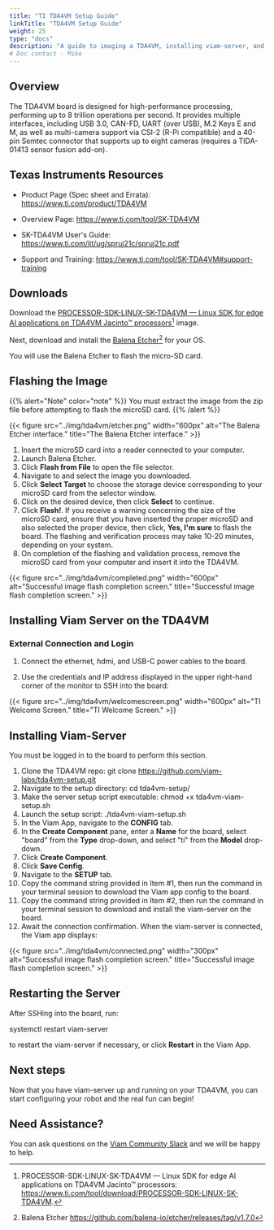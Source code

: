 ```yaml
---
title: "TI TDA4VM Setup Guide"
linkTitle: "TDA4VM Setup Guide"
weight: 25
type: "docs"
description: "A guide to imaging a TDA4VM, installing viam-server, and syncing the TDA4VM with the Viam app."
# Doc contact - Mike
---
```

## Overview

The TDA4VM board is designed for high-performance processing, performing up to 8 trillion operations per second. It provides multiple interfaces, including USB 3.0, CAN-FD, UART (over USB), M.2 Keys E and M, as well as multi-camera support via CSI-2 (R-Pi compatible) and a 40-pin Semtec connector that supports up to eight cameras (requires a TIDA-01413 sensor fusion add-on).

## Texas Instruments Resources

* Product Page
(Spec sheet and Errata): 
<a href="https://www.ti.com/product/TDA4VM" target="blank">ht<span></span>tps://www.ti.com/product/TDA4VM</a>

* Overview Page: 
<a href="https://www.ti.com/tool/SK-TDA4VM" target="blank">ht<span></span>tps://www.ti.com/tool/SK-TDA4VM</a>

* SK-TDA4VM User's Guide: 
  <a href="https://www.ti.com/lit/ug/spruj21c/spruj21c.pdf" target="blank">ht<span></span>tps://www.ti.com/lit/ug/spruj21c/spruj21c.pdf</a>

* Support and Training: 
<a href="https://www.ti.com/tool/SK-TDA4VM#support-training" target="blank">ht<span></span>tps://www.ti.com/tool/SK-TDA4VM#support-training</a>

## Downloads

Download the <a href="https://www.ti.com/tool/download/PROCESSOR-SDK-LINUX-SK-TDA4VM" target="_blank">PROCESSOR-SDK-LINUX-SK-TDA4VM — Linux SDK for edge AI applications on TDA4VM Jacinto™ processors</a>[^image] image.

[^image]:PROCESSOR-SDK-LINUX-SK-TDA4VM — Linux SDK for edge AI applications on TDA4VM Jacinto™ processors: <a href="https://www.ti.com/tool/download/PROCESSOR-SDK-LINUX-SK-TDA4VM">ht<span></span>tps://www.ti.com/tool/download/PROCESSOR-SDK-LINUX-SK-TDA4VM.

Next, download and install the <a href="https://github.com/balena-io/etcher/releases/tag/v1.7.0" target="_blank">Balena Etcher</a>[^etcher] for your OS.

[^etcher]:Balena Etcher <a href="https://github.com/balena-io/etcher/releases/tag/v1.7.0" target="_blank">ht<span><span>tps://github.com/balena-io/etcher/releases/tag/v1.7.0</a>

You will use the Balena Etcher to flash the micro-SD card.

## Flashing the Image


{{% alert="Note" color="note" %}}
You must extract the image from the zip file before attempting to flash the microSD card.
{{% /alert %}}

{{< figure src="../img/tda4vm/etcher.png" width="600px" alt="The Balena Etcher interface." title="The Balena Etcher interface." >}}

1. Insert the microSD card into a reader connected to your computer.
1. Launch Balena Etcher.
1. Click **Flash from File** to open the file selector.
3. Navigate to and select the image you downloaded.
4. Click **Select Target** to choose the storage device corresponding to your microSD card from the selector window.
5. Click on the desired device, then click **Select** to continue.
6. Click **Flash!**. 
   If you receive a warning concerning the size of the microSD card, ensure that you have inserted the proper microSD and also selected the proper device, then click, **Yes, I'm sure** to flash the board. 
   The flashing and verification process may take 10-20 minutes, depending on your system.
7. On completion of the flashing and validation process, remove the microSD card from your computer and insert it into the TDA4VM.

{{< figure src="../img/tda4vm/completed.png" width="600px" alt="Successful image flash completion screen." title="Successful image flash completion screen." >}}

## Installing Viam Server on the TDA4VM

### External Connection and Login

1. Connect the ethernet, hdmi, and USB-C power cables to the board. 

2. Use the credentials and IP address displayed in the upper right-hand corner of the monitor to SSH into the board:

{{< figure src="../img/tda4vm/welcomescreen.png" width="600px" alt="TI Welcome Screen." title="TI Welcome Screen." >}}

## Installing Viam-Server

You must be logged in to the board to perform this section.

1. Clone the TDA4VM repo: git clone https://github.com/viam-labs/tda4vm-setup.git
1. Navigate to the setup directory: cd tda4vm-setup/
2. Make the server setup script executable: chmod +x tda4vm-viam-setup.sh
3. Launch the setup script: ./tda4vm-viam-setup.sh
1. In the Viam App, navigate to the **CONFIG** tab. 
2. In the **Create Component** pane, enter a **Name** for the board, select "board" from the **Type** drop-down, and select "ti" from the **Model** drop-down.
3. Click **Create Component**.
4. Click **Save Config**.
5. Navigate to the **SETUP** tab.
6. Copy the command string provided in Item #1, then run the command in your terminal session to download the Viam app config to the board.
7. Copy the command string provided in Item #2, then run the command in your terminal session to download and install the viam-server on the board.
8. Await the connection confirmation. When the viam-server is connected, the Viam app displays:

{{< figure src="../img/tda4vm/connected.png" width="300px" alt="Successful image flash completion screen." title="Successful image flash completion screen." >}}

## Restarting the Server

After SSHing into the board, run:

<file>systemctl restart viam-server</file>

to restart the viam-server if necessary, or click **Restart** in the Viam App.

## Next steps

Now that you have viam-server up and running on your TDA4VM, you can start configuring your robot and the real fun can begin!

## Need Assistance?

You can ask questions on the [Viam Community Slack](http://viamrobotics.slack.com) and we will be happy to help.
